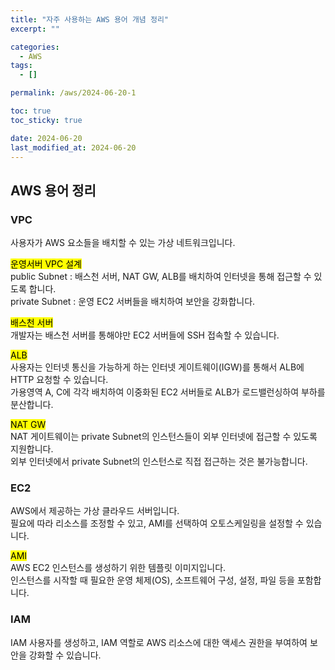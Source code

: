 ```yaml
---
title: "자주 사용하는 AWS 용어 개념 정리"
excerpt: ""

categories:
  - AWS
tags:
  - []

permalink: /aws/2024-06-20-1

toc: true
toc_sticky: true

date: 2024-06-20
last_modified_at: 2024-06-20
---
```


## AWS 용어 정리

### VPC
사용자가 AWS 요소들을 배치할 수 있는 가상 네트워크입니다.  

<mark>운영서버 VPC 설계</mark>  
public Subnet : 배스천 서버, NAT GW, ALB를 배치하여 인터넷을 통해 접근할 수 있도록 합니다.  
private Subnet : 운영 EC2 서버들을 배치하여 보안을 강화합니다.

<mark>배스천 서버</mark>  
개발자는 배스천 서버를 통해야만 EC2 서버들에 SSH 접속할 수 있습니다.

<mark>ALB</mark>  
사용자는 인터넷 통신을 가능하게 하는 인터넷 게이트웨이(IGW)를 통해서 ALB에 HTTP 요청할 수 있습니다.  
가용영역 A, C에 각각 배치하여 이중화된 EC2 서버들로 ALB가 로드밸런싱하여 부하를 분산합니다.

<mark>NAT GW</mark>  
NAT 게이트웨이는 private Subnet의 인스턴스들이 외부 인터넷에 접근할 수 있도록 지원합니다.  
외부 인터넷에서 private Subnet의 인스턴스로 직접 접근하는 것은 불가능합니다.

### EC2
AWS에서 제공하는 가상 클라우드 서버입니다.  
필요에 따라 리소스를 조정할 수 있고, AMI를 선택하여 오토스케일링을 설정할 수 있습니다.

<mark>AMI</mark>  
AWS EC2 인스턴스를 생성하기 위한 템플릿 이미지입니다.  
인스턴스를 시작할 때 필요한 운영 체제(OS), 소프트웨어 구성, 설정, 파일 등을 포함합니다.

### IAM
IAM 사용자를 생성하고, IAM 역할로 AWS 리소스에 대한 액세스 권한을 부여하여 보안을 강화할 수 있습니다.